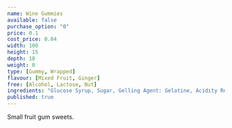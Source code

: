 ```yaml
---
name: Wine Gummies
available: false
purchase_option: "0"
price: 0.1
cost_price: 0.04
width: 100
height: 15
depth: 10
weight: 0
type: [Gummy, Wrapped]
flavour: [Mixed Fruit, Ginger]
free: [Alcohol, Lactose, Nut]
ingredients: "Glucose Syrup, Sugar, Gelling Agent: Gelatine, Acidity Regulator: Citric Acid, Flavourings, Glazing Agents: Vegetable Oil, Carnaubawax, Colours: Anthocyanin, Carmine, Copper, Chlorophyllin, Lutein, Paprika"
published: true
---
```

Small fruit gum sweets.
